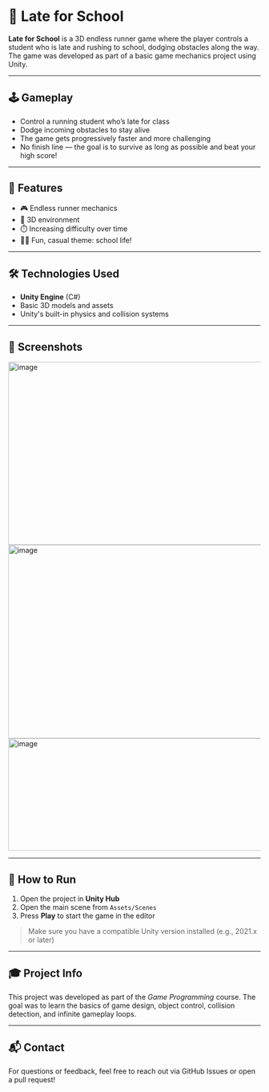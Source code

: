 # 🎒 Late for School

**Late for School** is a 3D endless runner game where the player controls a student who is late and rushing to school, dodging obstacles along the way. The game was developed as part of a basic game mechanics project using Unity.

---

## 🕹️ Gameplay

- Control a running student who’s late for class  
- Dodge incoming obstacles to stay alive  
- The game gets progressively faster and more challenging  
- No finish line — the goal is to survive as long as possible and beat your high score!

---

## 🎯 Features

- 🎮 Endless runner mechanics
- 🌆 3D environment
- ⏱️ Increasing difficulty over time
- 👨‍🎓 Fun, casual theme: school life!

---

## 🛠️ Technologies Used

- **Unity Engine** (C#)
- Basic 3D models and assets
- Unity's built-in physics and collision systems

---

## 📸 Screenshots

<img width="594" height="365" alt="image" src="https://github.com/user-attachments/assets/5b92f97e-5f53-4403-8434-845fe31ac4b6" />

<img width="621" height="386" alt="image" src="https://github.com/user-attachments/assets/85573bbd-dfa6-431a-aa56-0eb266afe39f" />

<img width="508" height="224" alt="image" src="https://github.com/user-attachments/assets/e1f886dd-f88b-408c-8e3b-0c86fcac6231" />

---

## 🚀 How to Run

1. Open the project in **Unity Hub**  
2. Open the main scene from `Assets/Scenes`  
3. Press **Play** to start the game in the editor  

> Make sure you have a compatible Unity version installed (e.g., 2021.x or later)

---

## 🎓 Project Info

This project was developed as part of the *Game Programming* course. The goal was to learn the basics of game design, object control, collision detection, and infinite gameplay loops.

---

## 📬 Contact

For questions or feedback, feel free to reach out via GitHub Issues or open a pull request!
